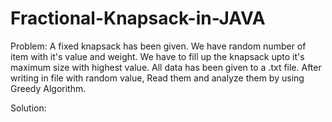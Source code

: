 # Fractional-Knapsack-in-JAVA

Problem: A fixed knapsack has been given. We have random number of item with it's value and weight.
        We have to fill up the knapsack upto it's maximum size with highest value. All data has been given to a .txt file.
        After writing in file with random value, Read them and analyze them by using Greedy Algorithm.

Solution:
